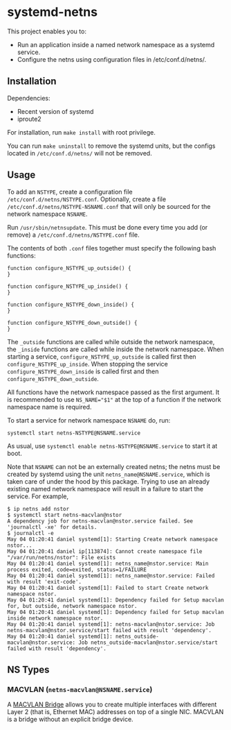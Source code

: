 # systemd-netns

This project enables you to:
 * Run an application inside a named network namespace as a systemd service.
 * Configure the netns using configuration files in /etc/conf.d/netns/.

## Installation

Dependencies:
 * Recent version of systemd
 * iproute2

For installation, run `make install` with root privilege.

You can run `make uninstall` to remove the systemd units, but the configs located in `/etc/conf.d/netns/` will not be removed.

## Usage

To add an `NSTYPE`, create a configuration file `/etc/conf.d/netns/NSTYPE.conf`.
Optionally, create a file `/etc/conf.d/netns/NSTYPE-NSNAME.conf` that will only
be sourced for the network namespace `NSNAME`.

Run `/usr/sbin/netnsupdate`. This must be done every time you add (or remove)
a `/etc/conf.d/netns/NSTYPE.conf` file.

The contents of both `.conf` files together must specify the following bash
functions:

```
function configure_NSTYPE_up_outside() {
}

function configure_NSTYPE_up_inside() {
}

function configure_NSTYPE_down_inside() {
}

function configure_NSTYPE_down_outside() {
}
```

The `_outside` functions are called while outside the network namespace,
the `_inside` functions are called while inside the network namespace.
When starting a service, `configure_NSTYPE_up_outside` is called first
then `configure_NSTYPE_up_inside`. When stopping the service `configure_NSTYPE_down_inside`
is called first and then `configure_NSTYPE_down_outside`.

All functions have the network namespace passed as the first argument.
It is recommended to use `NS_NAME="$1"` at the top of a function if
the network namespace name is required.

To start a service for network namespace `NSNAME` do, run:
```
systemctl start netns-NSTYPE@NSNAME.service
```

As usual, use `systemctl enable netns-NSTYPE@NSNAME.service` to start it at boot.

Note that `NSNAME` can not be an externally created netns; the netns must be created by
systemd using the unit `netns_name@NSNAME.service`, which is taken care of under the
hood by this package. Trying to use an already existing named network namespace will
result in a failure to start the service. For example,
```shell
$ ip netns add nstor
$ systemctl start netns-macvlan@nstor
A dependency job for netns-macvlan@nstor.service failed. See 'journalctl -xe' for details.
$ journalctl -e
May 04 01:20:41 daniel systemd[1]: Starting Create network namespace nstor...
May 04 01:20:41 daniel ip[113874]: Cannot create namespace file "/var/run/netns/nstor": File exists
May 04 01:20:41 daniel systemd[1]: netns_name@nstor.service: Main process exited, code=exited, status=1/FAILURE
May 04 01:20:41 daniel systemd[1]: netns_name@nstor.service: Failed with result 'exit-code'.
May 04 01:20:41 daniel systemd[1]: Failed to start Create network namespace nstor.
May 04 01:20:41 daniel systemd[1]: Dependency failed for Setup macvlan for, but outside, network namespace nstor.
May 04 01:20:41 daniel systemd[1]: Dependency failed for Setup macvlan inside network namespace nstor.
May 04 01:20:41 daniel systemd[1]: netns-macvlan@nstor.service: Job netns-macvlan@nstor.service/start failed with result 'dependency'.
May 04 01:20:41 daniel systemd[1]: netns_outside-macvlan@nstor.service: Job netns_outside-macvlan@nstor.service/start failed with result 'dependency'.
```

## NS Types

### MACVLAN (`netns-macvlan@NSNAME.service`)

A [MACVLAN Bridge](https://developers.redhat.com/blog/2018/10/22/introduction-to-linux-interfaces-for-virtual-networking/#macvlan)
allows you to create multiple interfaces with different Layer 2 (that is, Ethernet MAC)
addresses on top of a single NIC. MACVLAN is a bridge without an explicit bridge device. 

